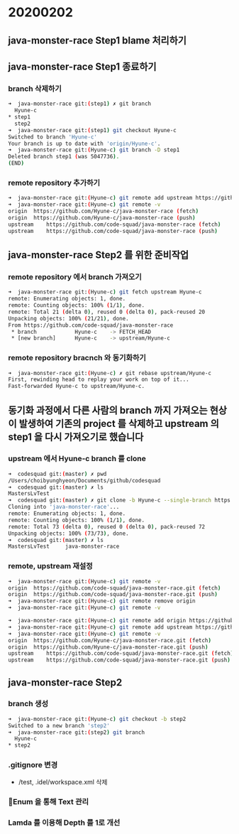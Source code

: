 # 20200202

## java-monster-race Step1 blame 처리하기

## java-monster-race Step1 종료하기
### branch 삭제하기
```Bash
➜  java-monster-race git:(step1) ✗ git branch
  Hyune-c
* step1
  step2
➜  java-monster-race git:(step1) git checkout Hyune-c
Switched to branch 'Hyune-c'
Your branch is up to date with 'origin/Hyune-c'.
➜  java-monster-race git:(Hyune-c) git branch -D step1
Deleted branch step1 (was 5047736).
(END)
```
### remote repository 추가하기
```Bash
➜  java-monster-race git:(Hyune-c) git remote add upstream https://github.com/code-squad/java-monster-race
➜  java-monster-race git:(Hyune-c) git remote -v
origin	https://github.com/Hyune-c/java-monster-race (fetch)
origin	https://github.com/Hyune-c/java-monster-race (push)
upstream	https://github.com/code-squad/java-monster-race (fetch)
upstream	https://github.com/code-squad/java-monster-race (push)
```
## java-monster-race Step2 를 위한 준비작업
### remote repository 에서 branch 가져오기
```Bash
➜  java-monster-race git:(Hyune-c) git fetch upstream Hyune-c
remote: Enumerating objects: 1, done.
remote: Counting objects: 100% (1/1), done.
remote: Total 21 (delta 0), reused 0 (delta 0), pack-reused 20
Unpacking objects: 100% (21/21), done.
From https://github.com/code-squad/java-monster-race
 * branch            Hyune-c    -> FETCH_HEAD
 * [new branch]      Hyune-c    -> upstream/Hyune-c
```
### remote repository bracnch 와 동기화하기
```Bash
➜  java-monster-race git:(Hyune-c) ✗ git rebase upstream/Hyune-c
First, rewinding head to replay your work on top of it...
Fast-forwarded Hyune-c to upstream/Hyune-c.
```
## 동기화 과정에서 다른 사람의 branch 까지 가져오는 현상이 발생하여 기존의 project 를 삭제하고 upstream 의 step1 을 다시 가져오기로 했습니다
### upstream 에서 Hyune-c branch 를 clone
```Bash
➜  codesquad git:(master) ✗ pwd
/Users/choibyunghyeon/Documents/github/codesquad
➜  codesquad git:(master) ✗ ls
MastersLvTest
➜  codesquad git:(master) ✗ git clone -b Hyune-c --single-branch https://github.com/code-squad/java-monster-race.git
Cloning into 'java-monster-race'...
remote: Enumerating objects: 1, done.
remote: Counting objects: 100% (1/1), done.
remote: Total 73 (delta 0), reused 0 (delta 0), pack-reused 72
Unpacking objects: 100% (73/73), done.
➜  codesquad git:(master) ✗ ls
MastersLvTest     java-monster-race
```
### remote, upstream 재설정
```Bash
➜  java-monster-race git:(Hyune-c) git remote -v
origin	https://github.com/code-squad/java-monster-race.git (fetch)
origin	https://github.com/code-squad/java-monster-race.git (push)
➜  java-monster-race git:(Hyune-c) git remote remove origin
➜  java-monster-race git:(Hyune-c) git remote -v

➜  java-monster-race git:(Hyune-c) git remote add origin https://github.com/Hyune-c/java-monster-race.git
➜  java-monster-race git:(Hyune-c) git remote add upstream https://github.com/code-squad/java-monster-race.git
➜  java-monster-race git:(Hyune-c) git remote -v
origin	https://github.com/Hyune-c/java-monster-race.git (fetch)
origin	https://github.com/Hyune-c/java-monster-race.git (push)
upstream	https://github.com/code-squad/java-monster-race.git (fetch)
upstream	https://github.com/code-squad/java-monster-race.git (push)
```
## java-monster-race Step2
### branch 생성
```Bash
➜  java-monster-race git:(Hyune-c) git checkout -b step2
Switched to a new branch 'step2'
➜  java-monster-race git:(step2) git branch
  Hyune-c
* step2
```
### .gitignore 변경
- /test, .idel/workspace.xml 삭제

### Enum 을 통해 Text 관리

### Lamda 를 이용해 Depth 를 1로 개선
<!--stackedit_data:
eyJoaXN0b3J5IjpbMTU1MzkzMTEsMTE0MjAxMjA4MiwxNDA4NT
UwNTQyLC05MDg0MTE4NjEsMzkxODg0ODQ0LDIwNDA0MzQxMzks
LTk4NjgyNzQ4OSw2NDgwNzg4NTUsLTIwMDIwNDc0NTZdfQ==
-->